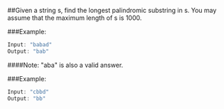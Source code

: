   ##Given a string s, find the longest palindromic substring in s. You may assume that the maximum length of s is 1000.

  ###Example:

  ```javascript
  Input: "babad"
  Output: "bab"
  ```
  ####Note: "aba" is also a valid answer.
  
  ###Example:

  ```javascript
  Input: "cbbd"
  Output: "bb"
  ```